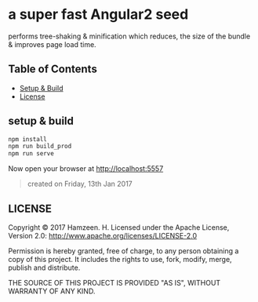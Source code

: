 # a super fast Angular2 seed #
performs tree-shaking & minification which reduces, the size of the bundle & improves page load time.

## Table of Contents ##

- [Setup & Build](#setup--build)
- [License](#license)

## setup & build ##

```bash
npm install
npm run build_prod
npm run serve
```

Now open your browser at <http://localhost:5557>

>created on Friday, 13th Jan 2017

## LICENSE ##
Copyright © 2017 Hamzeen. H.
Licensed under the Apache License, Version 2.0: http://www.apache.org/licenses/LICENSE-2.0

Permission is hereby granted, free of charge, to any person
obtaining a copy of this project. It includes the rights to use,
fork, modify, merge, publish and distribute.

THE SOURCE OF THIS PROJECT IS PROVIDED "AS IS", WITHOUT WARRANTY OF ANY KIND.
